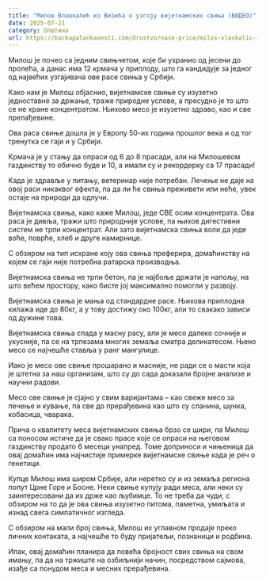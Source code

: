 ```yaml
---
title: "Милош Влашкалић из Визића о узгоју вијетнамских свиња (ВИДЕО)"
date: 2025-07-21
category: Општина
url: https://backapalankavesti.com/drustvo/nase-price/milos-vlaskalic-iz-vizica-o-uzgoju-vijetnamskih-svinja-video/
---
```


Милош је почео са једним свињчетом, које би ухранио од јесени до пролећа, а данас има 12 крмача у приплоду, што га кандидује за једног од највећих узгајивача ове расе свиња у Србији.

Како нам је Милош објаснио, вијетнамске свиње су изузетно једноставне за држање, траже природне услове, а пресудно је то што се не хране концентратом. Њихово месо је изузетно здраво, као и све препађевине.

Ова раса свиње дошла је у Европу 50-их година прошлог века и од тог тренутка се гаји и у Србији.

Крмача је у стању да опраси од 6 до 8 прасади, али на Милошевом газдинству то обично буде и 10, а имали су и рекордерку са 17 прасади!

Када је здравље у питању, ветеринар није потребан. Лечење не даје на овој раси никаквог ефекта, па да ли ће свиња преживети или неће, увек остаје на природи да одлучи.

Вијетнамска свиња, како каже Милош, једе СВЕ осим концентрата. Ова раса је дивља, тражи што природније услове, па њихов дигестивни систем не трпи концентрат. Али зато вијетнамска свиња воли да једе воће, поврће, хлеб и друге намирнице.

С обзиром на тип исхране коју ова свиња преферира, домаћинству на којем се гаји није потребна ратарска производња.

Вијетнамска свиња не трпи бетон, па је најбоље држати је напољу, на што већем простору, како бисте јој максимално помогли у развоју.

Вијетнамска свиња је мања од стандардне расе. Њихова приплодна килажа иде до 80кг, а у тову достижу око 100кг, али то свакако зависи од дужине това.

Вијетнамска свиња спада у масну расу, али је месо далеко сочније и укусније, па се на трпезама многих земаља сматра деликатесом. Њено месо се најчешће ставља у ранг мангулице.

Иако је месо ове свиње прошарано и масније, не ради се о масти која је штетна за наш организам, што су до сада доказали бројне анализе и научни радови.

Месо ове свиње је сјајно у свим варијантама – као свеже месо за печење и кување, па све до прерађевина као што су сланина, шунка, кобасица, чварака.

Прича о квалитету меса вијетнамских свиња брзо се шири, па Милош са поносом истиче да је свако прасе које се опраси на његовом газдинству продато 6 месеци унапред. Томе доприноси и чињеница да овај домаћин има најчистије примерке вијетнамске свиње када је реч о генетици.

Купце Милош има широм Србије, али неретко су и из земаља региона попут Црне Горе и Босне. Неки свиње купују ради меса, али неки су заинтересовани да их држе као љубимце. То не треба да чуди, с обзиром на то да је ова свиња изузетно питома, паметна, умиљата и изнад свега симпатичног изгледа.

С обзиром на мали број свиња, Милош их углавном продаје преко личних контаката, а најчешће то буду пријатељи, познаници и родбина.

Ипак, овај домаћин планира да повећа бројност свих свиња на свом имању, па да на тржиште на озбиљнији начин, посредством сајмова, изађе са понудом меса и месних прерађевина.

